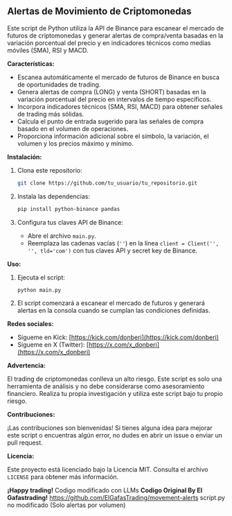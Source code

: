 ## Alertas de Movimiento de Criptomonedas

Este script de Python utiliza la API de Binance para escanear el mercado de futuros de criptomonedas y generar alertas de compra/venta basadas en la variación porcentual del precio y en indicadores técnicos como medias móviles (SMA), RSI y MACD.

**Características:**

* Escanea automáticamente el mercado de futuros de Binance en busca de oportunidades de trading.
* Genera alertas de compra (LONG) y venta (SHORT) basadas en la variación porcentual del precio en intervalos de tiempo específicos.
* Incorpora indicadores técnicos (SMA, RSI, MACD) para obtener señales de trading más sólidas.
* Calcula el punto de entrada sugerido para las señales de compra basado en el volumen de operaciones.
* Proporciona información adicional sobre el símbolo, la variación, el volumen y los precios máximo y mínimo.

**Instalación:**

1. Clona este repositorio:

   ```bash
   git clone https://github.com/tu_usuario/tu_repositorio.git
   ```

2. Instala las dependencias:

   ```bash
   pip install python-binance pandas
   ```

3. Configura tus claves API de Binance:

   * Abre el archivo `main.py`.
   * Reemplaza las cadenas vacías (`''`) en la línea `client = Client('', '', tld='com')` con tus claves API y secret key de Binance.

**Uso:**

1. Ejecuta el script:

   ```bash
   python main.py
   ```

2. El script comenzará a escanear el mercado de futuros y generará alertas en la consola cuando se cumplan las condiciones definidas.

**Redes sociales:**

* Sígueme en Kick: [https://kick.com/donberi](https://kick.com/donberi)
* Sígueme en X (Twitter): [https://x.com/x_donberi](https://x.com/x_donberi)

**Advertencia:**

El trading de criptomonedas conlleva un alto riesgo. Este script es solo una herramienta de análisis y no debe considerarse como asesoramiento financiero. Realiza tu propia investigación y utiliza este script bajo tu propio riesgo.

**Contribuciones:**

¡Las contribuciones son bienvenidas! Si tienes alguna idea para mejorar este script o encuentras algún error, no dudes en abrir un issue o enviar un pull request.

**Licencia:**

Este proyecto está licenciado bajo la Licencia MIT. Consulta el archivo `LICENSE` para obtener más información.

**¡Happy trading!**
Codigo modificado con LLMs
**Codigo Original By El Gafastrading!**
https://github.com/ElGafasTrading/movement-alerts
script.py no modificado (Solo alertas por volumen)
